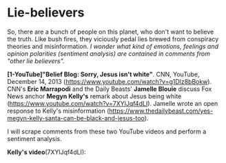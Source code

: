 # Lie-believers
So, there are a bunch of people on this planet, who don't want to believe the truth. Like bush fires, they viciously pedal lies brewed from conspiracy theories and misinformation. _I wonder what kind of emotions, feelings and opinion polarities (sentiment analysis) are contained in comments from "other lie believers"._

__[1-YouTube]"Belief Blog: Sorry, Jesus isn't white"__. CNN, YouTube, December 14, 2013 (https://www.youtube.com/watch?v=g1Dlz8bBokw). CNN's __Eric Marrapodi__ and the Daily Beasts' __Jamelle Blouie__ discuss Fox News anchor __Megyn Kelly's__ remark about Jesus being white (https://www.youtube.com/watch?v=7XYlJqf4dLI). Jamelle wrote an open response to Kelly's misinformation (https://www.thedailybeast.com/yes-megyn-kelly-santa-can-be-black-and-jesus-too).

I will scrape comments from these two YouTube videos and perform a sentiment analysis.

__Kelly's video__(7XYlJqf4dLI):
